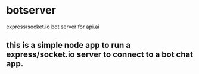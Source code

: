 # botserver
express/socket.io bot server for api.ai

## this is a simple node app to run a express/socket.io server to connect to a bot chat app.
